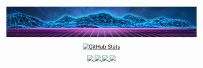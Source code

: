 ![](assets/images/header.jpg)

<p align="center">
  <a href="https://github.com/aaitor">
    <img alt="GitHub Stats" src="https://github-readme-stats.vercel.app/api?username=aaitor&custom_title=GitHub%20Stats&show_icons=true&theme=github_dark&count_private=true&include_all_commits=true&hide_border=true" />
  </a>
</p>

<p align="center">
  <a href="https://github.com/aitor">
    <img src="https://img.shields.io/badge/github-aaitor-211F1F?logo=github&logoColor=white&style=flat-square" />
  </a>
  <a href="https://whe.me">
    <img src=ihttps://img.shields.io/badge/website-nevermined.io-1BC?logo=react&logoColor=white&style=flat-square" />
  </a>
  <a href="https://www.linkedin.com/in/aitorargomaniz">
    <img src="https://img.shields.io/badge/linkedin-Aitor_Argomaniz-0072B1?logo=linkedin&style=flat-square" />
  </a>
  <a href="mailto:aaitor@gmail.com">
    <img src="https://img.shields.io/badge/email-aaitor@gmail.com-211F1F?logo=&style=flat-square" />
  </a>
</p>
